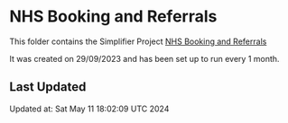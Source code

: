 # NHS Booking and Referrals
This folder contains the Simplifier Project [NHS Booking and Referrals](https://simplifier.net/nhsbookingandreferrals)

It was created on 29/09/2023 and has been set up to run every 1 month.

## Last Updated

Updated at: Sat May 11 18:02:09 UTC 2024
